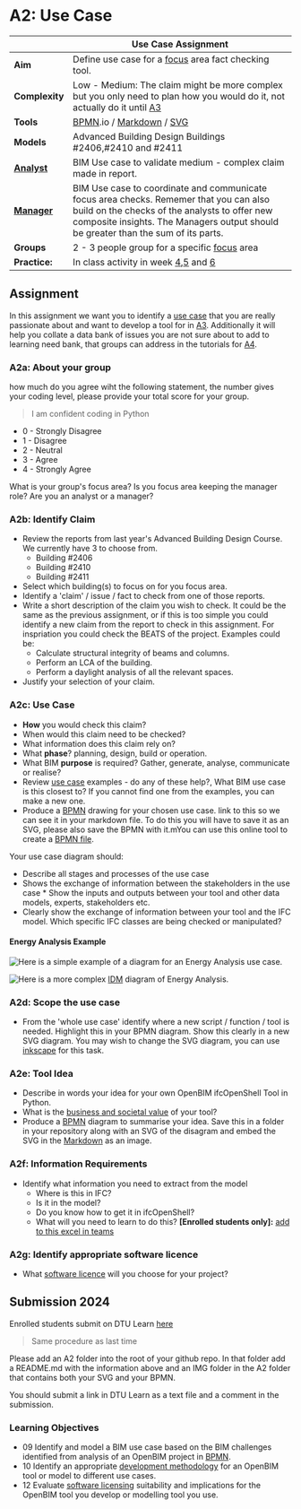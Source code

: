 # A2: Use Case

| | Use Case Assignment  |
| --- | ----- |
| **Aim**|  Define use case for a [focus] area fact checking tool.  |
| **Complexity**| Low - Medium: The claim might be more complex but you only need to plan how you would do it, not actually do it until [A3] |
| **Tools** |  [BPMN].io / [Markdown] / [SVG] |
| **Models** |  Advanced Building Design Buildings #2406,#2410 and #2411 |
| **[Analyst]** | BIM Use case to validate medium - complex claim made in report.  |
| **[Manager]** | BIM Use case to coordinate and communicate focus area checks. Rememer that you can also build on the checks of the analysts to offer new composite insights. The Managers output should be greater than the sum of its parts. |
| **Groups** | 2 - 3 people group for a specific [focus] area |
| **Practice:** | In class activity in week [4],[5] and [6] |

## Assignment

In this assignment we want you to identify a [use case] that you are really passionate about and want to develop a tool for in [A3]. Additionally it will help you collate a data bank of issues you are not sure about to add to learning need bank, that groups can address in the tutorials for [A4].

### A2a: About your group
how much do you agree wiht the following statement, the number gives your coding level, please provide your total score for your group.

>I am confident coding in Python

  * 0 - Strongly Disagree
  * 1 - Disagree
  * 2 - Neutral
  * 3 - Agree
  * 4 - Strongly Agree

What is your group's focus area?
Is you focus area keeping the manager role? Are you an analyst or a manager?

### A2b: Identify Claim
* Review the reports from last year's Advanced Building Design Course. We currently have 3 to choose from.
  * Building #2406
  * Building #2410
  * Building #2411
* Select which building(s) to focus on for you focus area.
* Identify a 'claim' / issue / fact to check from one of those reports.
* Write a short description of the claim you wish to check. It could be the same as the previous assignment, or if this is too simple you could identify a new claim from the report to check in this assignment. For inspriation you could check the BEATS of the project. Examples could be:
  * Calculate structural integrity of beams and columns.
  * Perform an LCA of the building.
  * Perform a daylight analysis of all the relevant spaces.
* Justify your selection of your claim.
  
### A2c: Use Case
* **How** you would check this claim?
* When would this claim need to be checked?
* What information does this claim rely on?
* What **phase**? planning, design, build or operation.
* What BIM **purpose** is required? Gather, generate, analyse, communicate or realise?
* Review [use case] examples - do any of these help?, What BIM use case is this closest to? If you cannot find one from the examples, you can make a new one.
* Produce a [BPMN] drawing for your chosen use case. link to this so we can see it in your markdown file. To do this you will have to save it as an SVG, please also save the BPMN with it.mYou can use this online tool to create a [BPMN file](https://bpmn.io/).
  
Your use case diagram should:
* Describe all stages and processes of the use case
* Shows the exchange of information between the stakeholders in the use case
      * Show the inputs and outputs between your tool and other data models, experts, stakeholders etc.
* Clearly show the exchange of information between your tool and the IFC model. Which specific IFC classes are being checked or manipulated?

#### Energy Analysis Example
![Here](https://raw.githubusercontent.com/timmcginley/41934/f21cac124069f9fdfd79cfc0cd5869d8746bf40c/Assignments/images/EnergyAnalysisBPMN_whole.svg) is a simple example of a diagram for an Energy Analysis use case.

![Here](https://raw.githubusercontent.com/timmcginley/41934/main/Assignments/images/EnergyAnalysisComplexIDMdiagram.png) 
is a more complex [IDM](/Concepts/IDM) diagram of Energy Analysis.
  
### A2d: Scope the use case
* From the 'whole use case' identify where a new script / function / tool is needed. Highlight this in your BPMN diagram. Show this clearly in a new SVG diagram. You may wish to change the SVG diagram, you can use [inkscape] for this task.

### A2e: Tool Idea
* Describe in words your idea for your own OpenBIM ifcOpenShell Tool in Python.
* What is the [business and societal value] of your tool?
* Produce a [BPMN] diagram to summarise your idea. Save this in a folder in your repository along with an SVG of the disagram and embed the SVG in the [Markdown] as an image.
  
### A2f: Information Requirements
* Identify what information you need to extract from the model
     * Where is this in IFC?
     * Is it in the model?
     * Do you know how to get it in ifcOpenShell?
     * What will you need to learn to do this? **[Enrolled students only]:** [add to this excel in teams](https://dtudk.sharepoint.com/:x:/r/sites/course215344/Delte%20dokumenter/General/Learning%20Bank.xlsx?d=w1436615b07ec4312af23ece1231635a2&csf=1&web=1&e=ZBDAPj)
 
### A2g: Identify appropriate software licence
* What [software licence] will you choose for your project?

<!--
![BPMN of assignment](/Assignments/images/A2Process.svg)
-->


<!--
See [this document](https://standards.buildingsmart.org/documents/IDM/IDM_guide-QuickGuideToBPMN-2007_01.pdf) and [this page](https://technical.buildingsmart.org/standards/information-delivery-manual/) from buildingSMART for more information about creating [IDM](/Concepts/IDM) diagrams using BPMN.

## A2C: Define the SCOPE of your script
Using the diagram of your use case, identify the a part of it that you can execute in your script.
You can either clearly mark the part of the diagram from A2D that defines your scope or you can produce a new diagram.
Show the processes and logic of your tool in as much detail as possible (whithin reason). What information are you extracting and what happens with it throughout the script?

Focus on the early stage the larger use case, that is checking the model for information and either getting it ready for further simulations or maybe doing some simple calculations.

### 04.5 A BPMN diagram saved as SVG that defines the scope of your tool.
* Helps you to define the scope of your script

-->
## Submission 2024
Enrolled students submit on DTU Learn [here](https://learn.inside.dtu.dk/d2l/lms/dropbox/user/folders_list.d2l?ou=215344&isprv=0)

>Same procedure as last time

Please add an A2 folder into the root of your github repo. In that folder add a README.md with the information above and an IMG folder in the A2 folder that contains both your SVG and your BPMN.

You should submit a link in DTU Learn as a text file and a comment in the submission. 


### Learning Objectives

* 09 Identify and model a BIM use case based on the BIM challenges identified from analysis of an OpenBIM project in [BPMN].
* 10 Identify an appropriate [development methodology](/Concepts/Development_methodology) for an OpenBIM tool or model to different use cases.
* 12 Evaluate [software licensing](/Concepts/Software_licences/README.md) suitability and implications for the OpenBIM tool you develop or modelling tool you use.


<!-- links - try and keep alphabetical --> 

[Advanced Building Design]: https://github.com/timmcginley/41936/tree/main

[A3]: /Assignments/A3

[analysing]: /Roles/Analyst
[Analyst]: /Roles/Analyst
[Manager]: /Roles/Manager
[modelling]: /Roles/Modeller

[BIM]: /Concepts/BIM
[Blender]: /Concepts/Blender
[BlenderBIM]: /Concepts/BlenderBIM
[BPMN]: /Concepts/BPMN
[Business and societal value]: /Concepts/BusinessAndSocietalValue
[FAIR]: /Concepts/FAIR
[IDS]: /Concepts/IDS
[IFC4]: /Concepts/IFC
[IfcOpenShell]: /Concepts/IfcOpenShell/index
[Markdown]: /Concepts/MarkDown
[OpenBIM standards]: /Concepts/Standards
[Bonsai]: /Concepts/Bonsai/index
[IfcOpenShell]: /Concepts/IfcOpenShell/index
[Github]: /Concepts/Github
[inkscape]: /Concept/Inkscape
[Python]: /Concepts/Python
[Speckle]: /Concepts/Speckle
[software licence]: /Concepts/SoftwareLicences

[focus]: /Focus/index
[focus area]: /Focus/index
[construction planning]: /Focus/Build
[energy and indoor, daylight, acoustic]: /Focus/Indoor
[LCA/LCC]: /Focus/Sustainability
[structural]: /Focus/Structural

[learning objectives]: /LearningObjectives
[OpenBIM]: /OpenBIM
[SVG]: /SVG
[use case]: /Uses

[A3]: /Assignments/A3
[A4]: /Assignments/A4

[4]: /Schedule/04
[5]: /Schedule/05
[6]: /Schedule/06
[7]: /Schedule/07
[8]: /Schedule/08

<!-- OLD MODELLER ASSIGNMENT....

## A2A: Import the IFC model into BlenderBIM
* Import one of the Advanced Building Design Models into [BlenderBIM] and explore the IFC file and its properties.
### Optional: Add quantities to the IFC model
Skylab IFC models don't have quantities (Quantity Sets) defined for any of the elements. Quantity Sets define physical dimensions of objects like lenght, width, area and volume. Quantities are very important to have access to in a model and they are luckly easy to add to a model in BlenderBIM. Watch [this video](https://github.com/timmcginley/41934/blob/main/Concepts/BlenderBIM/AddQuantitiesToIfcModelInBlenderBIM/README.md) to see how to do it. Remember to save your modified IFC model and include it in your assignment submission. 
> N.B.: Please don't modify the IFC models in any other way or add any other information to them in this assignment. 
## A2B: Explore the model with scripts
* In the scripting window you can then use IfcOpenShell to further explore the model by following examples in the [tutorials](/Examples/IfcOpenShell/Basic).
## A3B Reflect
* Check the new numbers – using your scripts from the previous assignment
* Check your conformance to the BEP.
## A3B Remodel
Usecase: the Skylab-model (it is allowed to use other models, but they need to be IFC4 formatted)
Purpose: *modify, add* or *subtract* information in the model by using IfcOpenShell (You decide what modification is needed)

### Delivery
Requirements:
+ [x] **Markdown-formated report: Describing your tool/workflow: upload link to your Github report on Learn**
+ [X] **If you use the Skylab model please do NOT upload it at github**
+ [X] **If you use another .ifc model please upload in the folder structure at github as described in the beginning of the assignment**
      
The report should link to or include:
- [x] Two BPMN-diagrams
- [x] IFC model for the use case before the remodelling
- [x] IFC model for the use case after the remodelling
- [x] Description of and the script(s) used for the use case
-->
